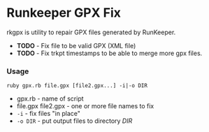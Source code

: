 Runkeeper GPX Fix
=======================================================================

rkgpx is utility to repair GPX files generated by RunKeeper.

   * __TODO__ - Fix file to be valid GPX (XML file)
   * __TODO__ - Fix trkpt timestamps to be able to merge more gpx files.

### Usage

`ruby gpx.rb file.gpx [file2.gpx...] -i|-o DIR`

   * gpx.rb - name of script
   * file.gpx file2.gpx - one or more file names to fix
   * `-i` - fix files "in place"
   * `-o DIR` - put output files to directory _DIR_
